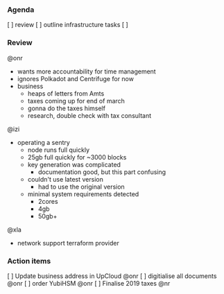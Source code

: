 ### Agenda

[ ] review
[ ] outline infrastructure tasks
[ ]

### Review

@onr
* wants more accountability for time management
* ignores Polkadot and Centrifuge for now
* business
  * heaps of letters from Amts
  * taxes coming up for end of march
  * gonna do the taxes himself
  * research, double check with tax consultant

@izi
* operating a sentry
  * node runs full quickly
  * 25gb full quickly for ~3000 blocks
  * key generation was complicated
    * documentation good, but this part confusing
  * couldn't use latest version
    * had to use the original version
  * minimal system requirements detected
    * 2cores
    * 4gb
    * 50gb+

@xla
* network support terraform provider



### Action items

[ ] Update business address in UpCloud @onr
[ ] digitialise all documents @onr
[ ] order YubiHSM @onr
[ ] Finalise 2019 taxes @nr
